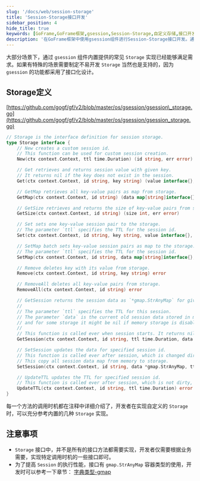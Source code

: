 ```yaml
---
slug: '/docs/web/session-storage'
title: 'Session-Storage接口开发'
sidebar_position: 4
hide_title: true
keywords: [GoFrame,GoFrame框架,gsession,Session-Storage,自定义存储,接口开发,Storage接口,TTL,gmap,session管理]
description: '在GoFrame框架中使用gsession组件进行Session-Storage接口开发。通过组件内置的Storage实现，可以满足大部分业务场景的需求。开发者还可以根据特定情况，自定义Session存储。文中详细描述了Storage接口的定义及调用时机，为提高Session性能，建议使用gmap容器类型。本指南将帮助开发者更好地实现和优化存储接口。'
---
```


大部分场景下，通过 `gsession` 组件内置提供的常见 `Storage` 实现已经能够满足需求。如果有特殊的场景需要制定不易开发 `Storage` 当然也是支持的，因为 `gsession` 的功能都采用了接口化设计。

## Storage定义

[https://github.com/gogf/gf/v2/blob/master/os/gsession/gsession\_storage.go](https://github.com/gogf/gf/v2/blob/master/os/gsession/gsession_storage.go)

```go
// Storage is the interface definition for session storage.
type Storage interface {
    // New creates a custom session id.
    // This function can be used for custom session creation.
    New(ctx context.Context, ttl time.Duration) (id string, err error)

    // Get retrieves and returns session value with given key.
    // It returns nil if the key does not exist in the session.
    Get(ctx context.Context, id string, key string) (value interface{}, err error)

    // GetMap retrieves all key-value pairs as map from storage.
    GetMap(ctx context.Context, id string) (data map[string]interface{}, err error)

    // GetSize retrieves and returns the size of key-value pairs from storage.
    GetSize(ctx context.Context, id string) (size int, err error)

    // Set sets one key-value session pair to the storage.
    // The parameter `ttl` specifies the TTL for the session id.
    Set(ctx context.Context, id string, key string, value interface{}, ttl time.Duration) error

    // SetMap batch sets key-value session pairs as map to the storage.
    // The parameter `ttl` specifies the TTL for the session id.
    SetMap(ctx context.Context, id string, data map[string]interface{}, ttl time.Duration) error

    // Remove deletes key with its value from storage.
    Remove(ctx context.Context, id string, key string) error

    // RemoveAll deletes all key-value pairs from storage.
    RemoveAll(ctx context.Context, id string) error

    // GetSession returns the session data as `*gmap.StrAnyMap` for given session id from storage.
    //
    // The parameter `ttl` specifies the TTL for this session.
    // The parameter `data` is the current old session data stored in memory,
    // and for some storage it might be nil if memory storage is disabled.
    //
    // This function is called ever when session starts. It returns nil if the TTL is exceeded.
    GetSession(ctx context.Context, id string, ttl time.Duration, data *gmap.StrAnyMap) (*gmap.StrAnyMap, error)

    // SetSession updates the data for specified session id.
    // This function is called ever after session, which is changed dirty, is closed.
    // This copy all session data map from memory to storage.
    SetSession(ctx context.Context, id string, data *gmap.StrAnyMap, ttl time.Duration) error

    // UpdateTTL updates the TTL for specified session id.
    // This function is called ever after session, which is not dirty, is closed.
    UpdateTTL(ctx context.Context, id string, ttl time.Duration) error
}
```

每一个方法的调用时机都在注释中详细介绍了，开发者在实现自定义的 `Storage` 时，可以充分参考内置的几种 `Storage` 实现。

## 注意事项

- `Storage` 接口中，并不是所有的接口方法都需要实现，开发者仅需要根据业务需要，实现特定调用时机的一些接口即可。
- 为了提高 `Session` 的执行性能，接口有 `gmap.StrAnyMap` 容器类型的使用，开发时可以参考一下章节： [字典类型-gmap](../../组件列表/数据结构/字典类型-gmap/字典类型-gmap.md)
